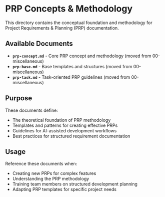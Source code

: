 # PRP Concepts & Methodology

This directory contains the conceptual foundation and methodology for Project Requirements & Planning (PRP) documentation.

## Available Documents

- **`prp-concept.md`** - Core PRP concept and methodology (moved from 00-miscellaneous)
- **`prp-base.md`** - Base templates and structures (moved from 00-miscellaneous)
- **`prp-task.md`** - Task-oriented PRP guidelines (moved from 00-miscellaneous)

## Purpose

These documents define:

- The theoretical foundation of PRP methodology
- Templates and patterns for creating effective PRPs
- Guidelines for AI-assisted development workflows
- Best practices for structured requirement documentation

## Usage

Reference these documents when:

- Creating new PRPs for complex features
- Understanding the PRP methodology
- Training team members on structured development planning
- Adapting PRP templates for specific project needs
